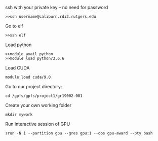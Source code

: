 ssh with your private key – no need for password

```
>>ssh username@caliburn.rdi2.rutgers.edu
```

Go to elf 
```
>>ssh elf 
```


Load python
```
>>module avail python
>>module load python/3.6.6
```

Load CUDA
```
module load cuda/9.0
```

Go to our project directory:

```
cd /gpfs/gpfs/project1/gr19002-001
```

Create your own working folder
```
mkdir mywork
```

Run interactive session of GPU
```
srun -N 1 --partition gpu --gres gpu:1 --qos gpu-award --pty bash
```
